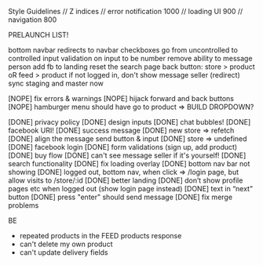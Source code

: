 Style Guidelines
// Z indices
// error notification 1000
// loading UI 900
// navigation 800

PRELAUNCH LIST!

bottom navbar redirects to navbar
checkboxes go from uncontrolled to controlled input
validation on input to be number
remove ability to message person
add fb to landing
reset the search page
back button: store > product oR feed > product
if not logged in, don't show message seller (redirect)
sync staging and master now

[NOPE] fix errors & warnings
[NOPE] hijack forward and back buttons
[NOPE] hamburger menu should have go to product => BUILD DROPDOWN?

[DONE] privacy policy
[DONE] design inputs
[DONE] chat bubbles!
[DONE] facebook URI!
[DONE] success message
[DONE] new store => refetch
[DONE] align the message send button & input
[DONE] store => undefined
[DONE] facebook login
[DONE] form validations (sign up, add product)
[DONE] buy flow
[DONE] can't see message seller if it's yourself!
[DONE] search functionality
[DONE] fix loading overlay
[DONE] bottom nav bar not showing
[DONE] logged out, bottom nav, when click => /login page, but allow visits to /store/:id
[DONE] better landing
[DONE] don’t show profile pages etc when logged out (show login page instead)
[DONE] text in “next” button
[DONE] press "enter" should send message
[DONE] fix merge problems

BE

- repeated products in the FEED products response
- can't delete my own product
- can't update delivery fields

